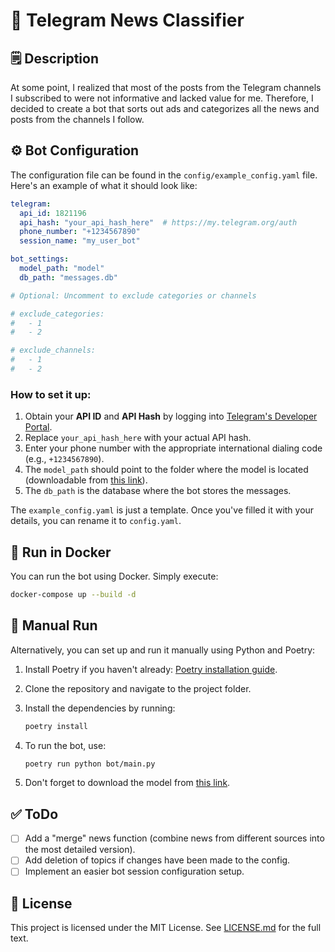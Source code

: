# 📣 Telegram News Classifier

## 🗒 Description

At some point, I realized that most of the posts from the Telegram channels I subscribed to were not informative and lacked value for me. Therefore, I decided to create a bot that sorts out ads and categorizes all the news and posts from the channels I follow.

## ⚙️ Bot Configuration

The configuration file can be found in the `config/example_config.yaml` file. Here's an example of what it should look like:

```yaml
telegram:
  api_id: 1821196
  api_hash: "your_api_hash_here"  # https://my.telegram.org/auth
  phone_number: "+1234567890"
  session_name: "my_user_bot"

bot_settings:
  model_path: "model"
  db_path: "messages.db"

# Optional: Uncomment to exclude categories or channels

# exclude_categories:
#   - 1
#   - 2

# exclude_channels:
#   - 1
#   - 2
```

### How to set it up:

1. Obtain your **API ID** and **API Hash** by logging into [Telegram's Developer Portal](https://my.telegram.org/auth).
2. Replace `your_api_hash_here` with your actual API hash.
3. Enter your phone number with the appropriate international dialing code (e.g., `+1234567890`).
4. The `model_path` should point to the folder where the model is located (downloadable from [this link](https://files.nktkln.com/Projects/Telegram%20News%20Classifier/model/model.zip)).
5. The `db_path` is the database where the bot stores the messages.

The `example_config.yaml` is just a template. Once you've filled it with your details, you can rename it to `config.yaml`.

## 🐳 Run in Docker

You can run the bot using Docker. Simply execute:

```bash
docker-compose up --build -d
```

## 🔧 Manual Run

Alternatively, you can set up and run it manually using Python and Poetry:

1. Install Poetry if you haven't already: [Poetry installation guide](https://python-poetry.org/docs/#installation).
2. Clone the repository and navigate to the project folder.
3. Install the dependencies by running:

   ```bash
   poetry install
   ```

4. To run the bot, use:

   ```bash
   poetry run python bot/main.py
   ```

5. Don't forget to download the model from [this link](https://files.nktkln.com/Projects/Telegram%20News%20Classifier/model/model.zip).

## ✅ ToDo

- [ ] Add a "merge" news function (combine news from different sources into the most detailed version).
- [ ] Add deletion of topics if changes have been made to the config.
- [ ] Implement an easier bot session configuration setup.

## 📃 License

This project is licensed under the MIT License. See [LICENSE.md](/LICENSE.md) for the full text.
